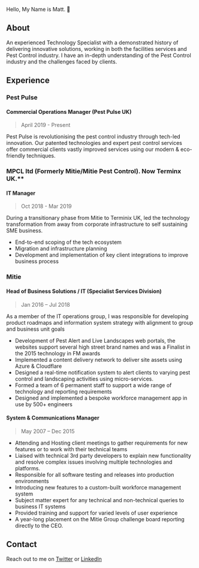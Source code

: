 Hello, My Name is Matt. 👋

## About

An experienced Technology Specialist with a demonstrated history of delivering innovative solutions, working in both the facilities services and Pest Control industry. I have an in-depth understanding of the Pest Control industry and the challenges faced by clients.

## Experience

### Pest Pulse
#### Commercial Operations Manager (Pest Pulse UK)
> April 2019 - Present

Pest Pulse is revolutionising the pest control industry through tech-led innovation. Our patented technologies and expert pest control services offer commercial clients vastly improved services using our modern & eco-friendly techniques.

### MPCL ltd (Formerly Mitie/Mitie Pest Control). Now Terminx UK.**
#### IT Manager
> Oct 2018 - Mar 2019

During a transitionary phase from Mitie to Terminix UK, led the technology transformation from away from corporate infrastructure to self sustaining SME business.

- End-to-end scoping of the tech ecosystem
- Migration and infrastructure planning
- Development and implementation of key client integrations to improve business process


### Mitie
#### Head of Business Solutions / IT (Specialist Services Division)
> Jan 2016 – Jul 2018

As a member of the IT operations group, I was responsible for developing product roadmaps and information system strategy with alignment to group and business unit goals

 - Development of Pest Alert and Live Landscapes web portals, the websites support several high street brand names and was a Finalist in the 2015 technology in FM awards
 - Implemented a content delivery network to deliver site assets using Azure & Cloudflare
 - Designed a real-time notification system to alert clients to varying pest control and landscaping activities using micro-services.
 - Formed a team of 6 permanent staff to support a wide range of technology and reporting requirements
 - Designed and implemented a bespoke workforce management app in use by 500+ engineers


#### System & Communications Manager
> May 2007 – Dec 2015


- Attending and Hosting client meetings to gather requirements for new features or to work with their technical teams
- Liaised with technical 3rd party developers to explain new functionality and resolve complex issues involving multiple technologies and platforms.
- Responsible for all software testing and releases into production environments
- Introducing new features to a custom-built workforce management system
- Subject matter expert for any technical and non-technical queries to business IT systems
- Provided training and support for varied levels of user experience
- A year-long placement on the Mitie Group challenge board reporting directly to the CEO.


## Contact

Reach out to me on [Twitter](https://twitter.com/mjmgooch) or [LinkedIn](https://www.linkedin.com/in/mjmgooch1/)
